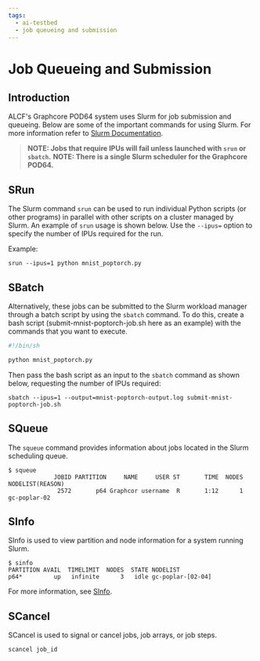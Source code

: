 ```yaml
---
tags:
  - ai-testbed
  - job queueing and submission
---
```


# Job Queueing and Submission

## Introduction

ALCF's Graphcore POD64 system uses Slurm for job submission and queueing. Below are some of the important commands for using Slurm. For more information refer to [Slurm Documentation](https://slurm.schedmd.com/).

>**NOTE: Jobs that require IPUs will fail unless launched with `srun` or `sbatch`.**
>**NOTE: There is a single Slurm scheduler for the Graphcore POD64.**

## SRun

The Slurm command `srun` can be used to run individual Python scripts (or other programs) in parallel with other scripts on a cluster managed by Slurm. An example of `srun` usage is shown below. Use the `--ipus=` option to specify the number of IPUs required for the run.

Example:

```console
srun --ipus=1 python mnist_poptorch.py

```

## SBatch

Alternatively, these jobs can be submitted to the Slurm workload manager through a batch script by using the `sbatch` command. To do this, create a bash script (submit-mnist-poptorch-job.sh here as an example) with the commands that you want to execute.

```bash
#!/bin/sh

python mnist_poptorch.py
```

Then pass the bash script as an input to the `sbatch` command as shown below, requesting the number of IPUs required:

```console
sbatch --ipus=1 --output=mnist-poptorch-output.log submit-mnist-poptorch-job.sh
```

<!--- See [DataParallel](DataParallel.md) for additional information. --->

## SQueue

The `squeue` command provides information about jobs located in the Slurm scheduling queue.

```console
$ squeue
             JOBID PARTITION     NAME     USER ST       TIME  NODES NODELIST(REASON)
              2572       p64 Graphcor username  R       1:12      1 gc-poplar-02
```

## SInfo

SInfo is used to view partition and node information for a system running Slurm.

```console
$ sinfo
PARTITION AVAIL  TIMELIMIT  NODES  STATE NODELIST
p64*         up   infinite      3   idle gc-poplar-[02-04]
```

For more information, see [SInfo](https://slurm.schedmd.com/sinfo.html).

## SCancel

SCancel is used to signal or cancel jobs, job arrays, or job steps.

```bash
scancel job_id
```
